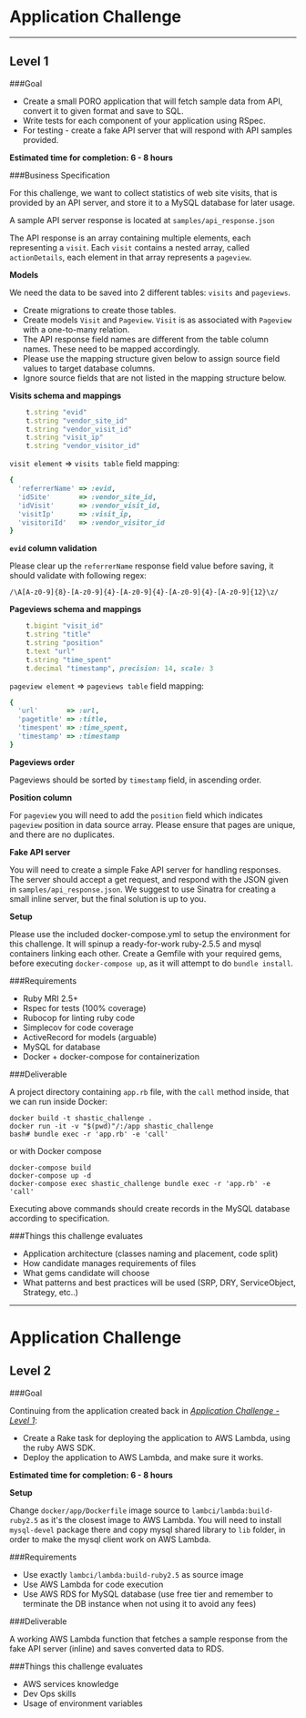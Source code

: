 # Application Challenge #

***

## **Level 1** ##

###Goal

* Create a small PORO application that will fetch sample data from API, convert it to given format and save to SQL. 
* Write tests for each component of your application using RSpec. 
* For testing - create a fake API server that will respond with API samples provided.

**Estimated time for completion: 6 - 8 hours**

###Business Specification

For this challenge, we want to collect statistics of web site visits, that is provided by an API server, and store it to a MySQL database for later usage.

A sample API server response is located at `samples/api_response.json`

The API response is an array containing multiple elements, each representing a `visit`. Each `visit` contains a nested array, called `actionDetails`, each element in that array represents a `pageview`.

**Models**

We need the data to be saved into 2 different tables: `visits` and `pageviews`.  

* Create migrations to create those tables.
* Create models `Visit` and `Pageview`. `Visit` is as associated with `Pageview` with a one-to-many relation.
* The API response field names are different from the table column names. These need to be mapped accordingly.
* Please use the mapping structure given below to assign source field values to target database columns.
* Ignore source fields that are not listed in the mapping structure below.

**Visits schema and mappings** 

```ruby
    t.string "evid"
    t.string "vendor_site_id"
    t.string "vendor_visit_id"
    t.string "visit_ip"
    t.string "vendor_visitor_id"
``` 

`visit element` => `visits table` field mapping:

```ruby
{
  'referrerName' => :evid,
  'idSite'       => :vendor_site_id,
  'idVisit'      => :vendor_visit_id,
  'visitIp'      => :visit_ip,
  'visitoriId'   => :vendor_visitor_id
}
```

**`evid` column validation**

Please clear up the `referrerName` response field value before saving, it should validate with following regex:

`/\A[A-z0-9]{8}-[A-z0-9]{4}-[A-z0-9]{4}-[A-z0-9]{4}-[A-z0-9]{12}\z/` 

**Pageviews schema and mappings**

```ruby
    t.bigint "visit_id"
    t.string "title"
    t.string "position"
    t.text "url"
    t.string "time_spent"
    t.decimal "timestamp", precision: 14, scale: 3
```

`pageview element` => `pageviews table` field mapping:

```ruby
{
  'url'       => :url,
  'pagetitle' => :title,
  'timespent' => :time_spent,
  'timestamp' => :timestamp
}
```

**Pageviews order**

Pageviews should be sorted by `timestamp` field, in ascending order.

**Position column**

For `pageview` you will need to add the `position` field which indicates `pageview` position in data source array.
Please ensure that pages are unique, and there are no duplicates.  

**Fake API server**

You will need to create a simple Fake API server for handling responses. The server should accept a get request, and respond with the JSON given in `samples/api_response.json`. We suggest to use Sinatra for creating a small inline server, but the final solution is up to you.

**Setup**

Please use the included docker-compose.yml to setup the environment for this challenge. It will spinup a ready-for-work ruby-2.5.5 and mysql containers linking each other.
Create a Gemfile with your required gems, before executing `docker-compose up`, as it will attempt to do `bundle install`.

###Requirements

+ Ruby MRI 2.5+
+ Rspec for tests (100% coverage)
+ Rubocop for linting ruby code
+ Simplecov for code coverage
+ ActiveRecord for models (arguable)
+ MySQL for database
+ Docker + docker-compose for containerization

###Deliverable

A project directory containing `app.rb` file, with the `call` method inside, that we can run inside Docker: 

```
docker build -t shastic_challenge .
docker run -it -v "$(pwd)"/:/app shastic_challenge
bash# bundle exec -r 'app.rb' -e 'call'
```
  
  or with Docker compose
  
```
docker-compose build
docker-compose up -d    
docker-compose exec shastic_challenge bundle exec -r 'app.rb' -e 'call'      
```

Executing above commands should create records in the MySQL database according to specification.
  
###Things this challenge evaluates

+ Application architecture (classes naming and placement, code split)
+ How candidate manages requirements of files
+ What gems candidate will choose
+ What patterns and best practices will be used (SRP, DRY, ServiceObject, Strategy, etc..)

***

# Application Challenge #

## **Level 2** ##

###Goal

Continuing from the application created back in *[Application Challenge - Level 1](https://bitbucket.org/shastic/coding-challenges/wiki/Application%20Challenge%20-%20Level%201)*:

+ Create a Rake task for deploying the application to AWS Lambda, using the ruby AWS SDK. 
+ Deploy the application to AWS Lambda, and make sure it works.

**Estimated time for completion: 6 - 8 hours**

**Setup**

Change `docker/app/Dockerfile` image source to `lambci/lambda:build-ruby2.5` as it's the closest image to AWS Lambda. You will need to install `mysql-devel` package there and copy mysql shared library to `lib` folder, in order to make the mysql client work on AWS Lambda.

###Requirements

+ Use exactly `lambci/lambda:build-ruby2.5` as source image
+ Use AWS Lambda for code execution
+ Use AWS RDS for MySQL database (use free tier and remember to terminate the DB instance when not using it to avoid any fees)

###Deliverable

A working AWS Lambda function that fetches a sample response from the fake API server (inline) and saves converted data to RDS.

###Things this challenge evaluates

+ AWS services knowledge
+ Dev Ops skills
+ Usage of environment variables